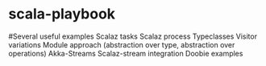 scala-playbook
===================

#Several useful examples
    Scalaz tasks
    Scalaz process
    Typeclasses
    Visitor variations
    Module approach (abstraction over type, abstraction over operations)
    Akka-Streams Scalaz-stream integration
    Doobie examples    
     